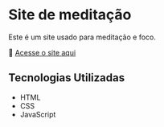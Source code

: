 # Site de meditação
Este é um site usado para meditação e foco.

🔗 [Acesse o site aqui](https://alanearauujo.github.io/site-meditacao/)

## Tecnologias Utilizadas
- HTML
- CSS
- JavaScript

